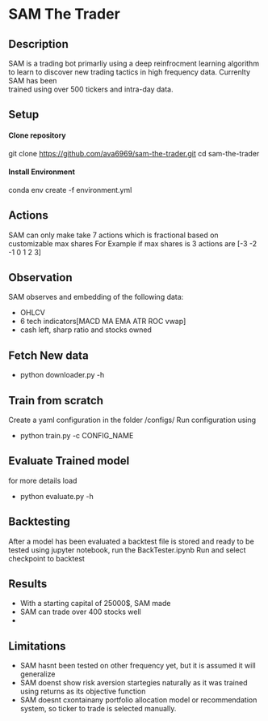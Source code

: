 # SAM The Trader
## Description
 SAM is a trading bot primarliy using a deep reinfrocment learning algorithm to learn to discover new trading tactics in high frequency data. Currenlty SAM has been     
 trained using over 500 tickers and intra-day data. 

## Setup
#### Clone repository
git clone https://github.com/ava6969/sam-the-trader.git
cd sam-the-trader

#### Install Environment
conda env create -f environment.yml

## Actions
 SAM can only make take 7 actions which is fractional based on customizable max shares 
 For Example
 if max shares is 3
 actions are [-3 -2 -1 0 1 2 3]
 
## Observation
SAM observes and embedding of the following data:
  - OHLCV
  - 6 tech indicators[MACD MA EMA ATR ROC vwap]
  - cash left, sharp ratio and stocks owned

## Fetch New data
 - python downloader.py -h
 
## Train from scratch
Create a yaml configuration in the folder /configs/
Run configuration using
- python train.py -c CONFIG_NAME

## Evaluate Trained model 
for more details load
- python evaluate.py -h

## Backtesting
After a model has been evaluated a backtest file is stored and ready to be tested
using jupyter notebook, run the BackTester.ipynb
Run and select checkpoint to backtest

## Results
- With a starting capital of 25000$, SAM made 
- SAM can trade over 400 stocks well
- 

## Limitations
- SAM hasnt been tested on other frequency yet, but it is assumed it will generalize
- SAM doenst show risk aversion startegies naturally as it was trained using returns as its objective function
- SAM doesnt cxontainany portfolio allocation model or recommendation system, so ticker to trade is selected manually.
